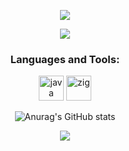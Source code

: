 <div id="title" align=center>
  
  ![][github-sub-title:img]
  
  ![](https://img.shields.io/badge/email-cy.arctique@gmail.com-blue)
  
  <h3 align="center">Languages and Tools:</h3>
  <p align="center"> 
    <!-- https://devicon.dev/ -->
<!--     <img src="https://cdn.jsdelivr.net/gh/devicons/devicon@latest/icons/c/c-plain.svg" alt="c" width="40" height="40" /> -->
    <img src="https://cdn.jsdelivr.net/gh/devicons/devicon@latest/icons/java/java-original.svg" alt="java" width="40" height="40" /> 
<!--     <img src="https://cdn.jsdelivr.net/gh/devicons/devicon@latest/icons/cplusplus/cplusplus-plain.svg" alt="cpp" width="40" height="40" /> -->
<!--     <img src="https://cdn.jsdelivr.net/gh/devicons/devicon@latest/icons/rust/rust-original.svg" alt="rust" width="40" height="40" />  -->
    <img src="https://cdn.jsdelivr.net/gh/devicons/devicon@latest/icons/zig/zig-original.svg" alt="zig" width="40" height="40" />
  </p>

  ![Anurag's GitHub stats](https://github-readme-stats.vercel.app/api?username=cy-arctique&show_icons=true&theme=radical)

  ![](https://img.shields.io/badge/现代-攻城狮-red) 
  
</div>

[github-sub-title:img]: https://readme-typing-svg.herokuapp.com?font=Segoe+Script&center=true&lines=Arctique

